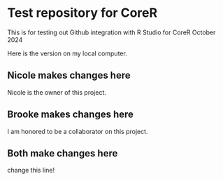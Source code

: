 # Test repository for CoreR

This is for testing out Github integration with R Studio for CoreR October 2024

Here is the version on my local computer.

## Nicole makes changes here
Nicole is the owner of this project.

## Brooke makes changes here
I am honored to be a collaborator on this project.

## Both make changes here

change this line!
